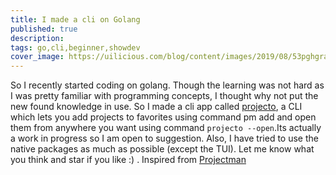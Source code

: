 ```yaml
---
title: I made a cli on Golang
published: true
description: 
tags: go,cli,beginner,showdev
cover_image: https://uilicious.com/blog/content/images/2019/08/53pghgra05e674dgnkqq.png
---
```


So I recently started coding on golang. Though the learning was not hard as I was pretty familiar with programming concepts, I thought why not put the new found knowledge in use. So I made a cli app called [projecto](https://github.com/rubiin/projecto), a CLI which lets you add projects to favorites using command pm add and open them from anywhere you want using command `projecto --open`.Its actually a work in progress so I am open to suggestion. Also, I have tried to use the native packages as much as possible (except the TUI). Let me know what you think and star if you like :) . 
Inspired from [Projectman](https://github.com/saurabhdaware/projectman)